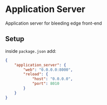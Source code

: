 # Application Server

Application server for bleeding edge front-end

## Setup

inside `package.json` add:
```json
{
	"application_server": {
		"web": "0.0.0.0:8000",
		"reload": {
			"host": "0.0.0.0",
			"port": 8010
		}
	}
}
```
